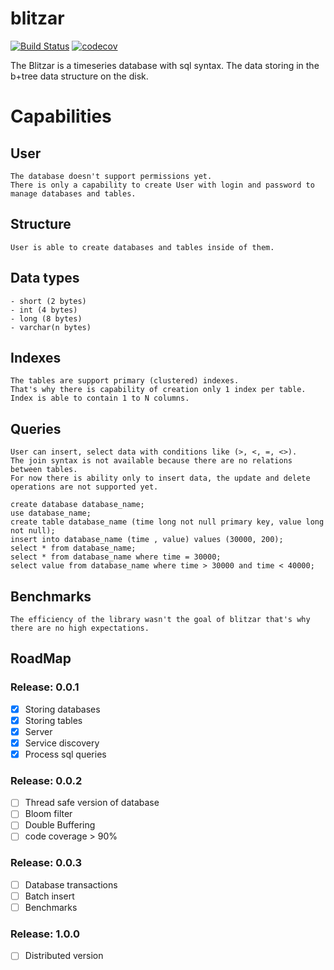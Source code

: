 # blitzar
[![Build Status](https://travis-ci.org/toxa108/blitzar.svg?branch=master)](https://travis-ci.org/toxa108/blitzar)
[![codecov](https://codecov.io/gh/toxa108/blitzar/branch/master/graph/badge.svg)](https://codecov.io/gh/toxa108/blitzar)

The Blitzar is a timeseries database with sql syntax. 
The data storing in the b+tree data structure on the disk. 

Capabilities
======

User
------
```
The database doesn't support permissions yet.
There is only a capability to create User with login and password to manage databases and tables. 
```

Structure
------
```
User is able to create databases and tables inside of them.
```

Data types
------
```
- short (2 bytes)
- int (4 bytes)
- long (8 bytes)
- varchar(n bytes)
```

Indexes
------
```
The tables are support primary (clustered) indexes. 
That's why there is capability of creation only 1 index per table. Index is able to contain 1 to N columns. 
```

Queries
------
```
User can insert, select data with conditions like (>, <, =, <>). 
The join syntax is not available because there are no relations between tables. 
For now there is ability only to insert data, the update and delete operations are not supported yet.

create database database_name;
use database_name;
create table database_name (time long not null primary key, value long not null);
insert into database_name (time , value) values (30000, 200);
select * from database_name;
select * from database_name where time = 30000;
select value from database_name where time > 30000 and time < 40000;
```

Benchmarks
------
```
The efficiency of the library wasn't the goal of blitzar that's why there are no high expectations.
``` 

## RoadMap

### Release: 0.0.1
- [x]  Storing databases
- [x]  Storing tables
- [x]  Server
- [x]  Service discovery
- [x]  Process sql queries

### Release: 0.0.2

- [ ]  Thread safe version of database
- [ ]  Bloom filter
- [ ]  Double Buffering
- [ ]  code coverage > 90% 

### Release: 0.0.3

- [ ]  Database transactions
- [ ]  Batch insert
- [ ]  Benchmarks

### Release: 1.0.0

- [ ]  Distributed version

